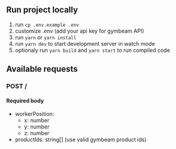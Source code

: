 ## Run project locally

1. run `cp .env.example .env`
2. customize .env (add your api key for gymbeam API)
3. run `yarn` or `yarn install`
4. run `yarn dev` to start development server in watch mode
5. optionaly run `yarn build` and `yarn start` to run compiled code

## Available requests

### POST /
#### Required body
- workerPosition:
  - x: number
  - y: number
  - z: number
- productIds: string[] (use valid gymbeam product ids)
